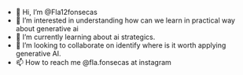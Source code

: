 - 👋 Hi, I’m @Fla12fonsecas
- 👀 I’m interested in understanding how can we learn in practical way about generative ai
- 🌱 I’m currently learning about ai strategics.
- 💞️ I’m looking to collaborate on identify where is it worth applying generative AI.
- 📫 How to reach me @fla.fonsecas at instagram

<!---
Fla12fonsecas/Fla12fonsecas is a ✨ special ✨ repository because its `README.md` (this file) appears on your GitHub profile.
You can click the Preview link to take a look at your changes.
--->

